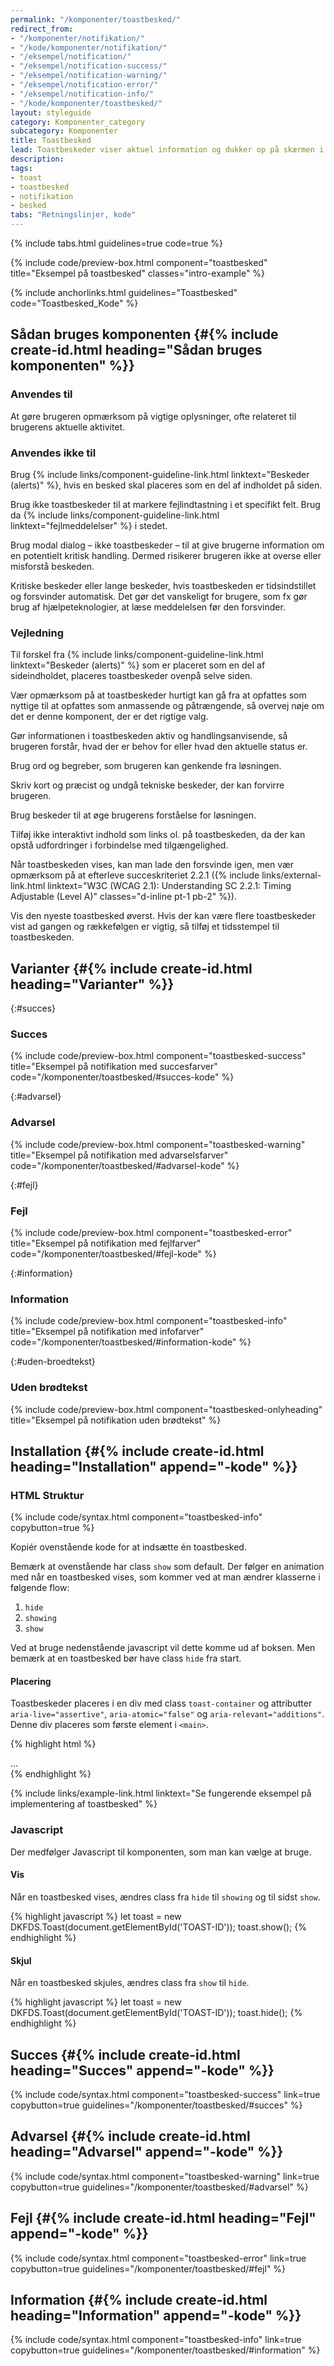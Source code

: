 ```yaml
---
permalink: "/komponenter/toastbesked/"
redirect_from:
- "/komponenter/notifikation/"
- "/kode/komponenter/notifikation/"
- "/eksempel/notification/"
- "/eksempel/notification-success/"
- "/eksempel/notification-warning/"
- "/eksempel/notification-error/"
- "/eksempel/notification-info/"
- "/kode/komponenter/toastbesked/"
layout: styleguide
category: Komponenter_category
subcategory: Komponenter
title: Toastbesked
lead: Toastbeskeder viser aktuel information og dukker op på skærmen i det øjeblik, de bliver relevante. Toastbeskeder vises typisk som reaktion på brugerinteraktion.
description: 
tags:
- toast
- toastbesked
- notifikation
- besked
tabs: "Retningslinjer, kode"
---
```


{% include tabs.html guidelines=true code=true %}

{% include code/preview-box.html component="toastbesked" title="Eksempel på toastbesked" classes="intro-example" %}

{% include anchorlinks.html guidelines="Toastbesked" code="Toastbesked_Kode" %}

<!--split-->

## Sådan bruges komponenten {#{% include create-id.html heading="Sådan bruges komponenten" %}}

### Anvendes til

At gøre brugeren opmærksom på vigtige oplysninger, ofte relateret til brugerens aktuelle aktivitet.

### Anvendes ikke til

Brug {% include links/component-guideline-link.html linktext="Beskeder (alerts)" %}, hvis en besked skal placeres som en del af indholdet på siden.

Brug ikke toastbeskeder til at markere fejlindtastning i et specifikt felt. Brug da {% include links/component-guideline-link.html linktext="fejlmeddelelser" %} i stedet.

Brug modal dialog – ikke toastbeskeder – til at give brugerne information om en potentielt kritisk handling. Dermed risikerer brugeren ikke at overse eller misforstå beskeden.

Kritiske beskeder eller lange beskeder, hvis toastbeskeden er tidsindstillet og forsvinder automatisk. Det gør det vanskeligt for brugere, som fx gør brug af hjælpeteknologier, at læse meddelelsen før den forsvinder.

### Vejledning

Til forskel fra {% include links/component-guideline-link.html linktext="Beskeder (alerts)" %} som er placeret som en del af sideindholdet, placeres toastbeskeder ovenpå selve siden.

Vær opmærksom på at toastbeskeder hurtigt kan gå fra at opfattes som nyttige til at opfattes som anmassende og påtrængende, så overvej nøje om det er denne komponent, der er det rigtige valg.

Gør informationen i toastbeskeden aktiv og handlingsanvisende, så brugeren forstår, hvad der er behov for eller hvad den aktuelle status er.

Brug ord og begreber, som brugeren kan genkende fra løsningen.

Skriv kort og præcist og undgå tekniske beskeder, der kan forvirre brugeren.

Brug beskeder til at øge brugerens forståelse for løsningen.

Tilføj ikke interaktivt indhold som links ol. på toastbeskeden, da der kan opstå udfordringer i forbindelse med tilgængelighed.

Når toastbeskeden vises, kan man lade den forsvinde igen, men vær opmærksom på at efterleve succeskriteriet 2.2.1 ({% include links/external-link.html linktext="W3C (WCAG 2.1): Understanding SC 2.2.1: Timing Adjustable (Level A)" classes="d-inline pt-1 pb-2" %}).

Vis den nyeste toastbesked øverst. Hvis der kan være flere toastbeskeder vist ad gangen og rækkefølgen er vigtig, så tilføj et tidsstempel til toastbeskeden.

## Varianter {#{% include create-id.html heading="Varianter" %}}

{:#succes}
### Succes

{% include code/preview-box.html component="toastbesked-success" title="Eksempel på notifikation med succesfarver" code="/komponenter/toastbesked/#succes-kode" %}

{:#advarsel}
### Advarsel

{% include code/preview-box.html component="toastbesked-warning" title="Eksempel på notifikation med advarselsfarver" code="/komponenter/toastbesked/#advarsel-kode" %}

{:#fejl}
### Fejl

{% include code/preview-box.html component="toastbesked-error" title="Eksempel på notifikation med fejlfarver" code="/komponenter/toastbesked/#fejl-kode" %}

{:#information}
### Information

{% include code/preview-box.html component="toastbesked-info" title="Eksempel på notifikation med infofarver" code="/komponenter/toastbesked/#information-kode" %}

{:#uden-broedtekst}
### Uden brødtekst

{% include code/preview-box.html component="toastbesked-onlyheading" title="Eksempel på notifikation uden brødtekst" %}

<!--split-->

## Installation {#{% include create-id.html heading="Installation" append="-kode" %}}

### HTML Struktur

{% include code/syntax.html component="toastbesked-info" copybutton=true %}

Kopiér ovenstående kode for at indsætte én toastbesked.

Bemærk at ovenstående har class `show` som default. Der følger en animation med når en toastbesked vises, som kommer ved at man ændrer klasserne  i følgende flow:
1. `hide`
2. `showing`
3. `show`

Ved at bruge nedenstående javascript vil dette komme ud af boksen. Men bemærk at en toastbesked bør have class `hide` fra start.

#### Placering
Toastbeskeder placeres i en div med class `toast-container` og attributter `aria-live="assertive"`, `aria-atomic="false"` og `aria-relevant="additions"`. Denne div placeres som første element i `<main>`.

{% highlight html %}
<main id="main-content">
    <div class="toast-container" aria-live="assertive" aria-atomic="false" aria-relevant="additions">
        <!-- Placer toastbeskeder her -->
    </div>
    ...
</main>
{% endhighlight %}

{% include links/example-link.html linktext="Se fungerende eksempel på implementering af toastbesked" %}

### Javascript
Der medfølger Javascript til komponenten, som man kan vælge at bruge. 

#### Vis
Når en toastbesked vises, ændres class fra `hide` til `showing` og til sidst `show`.

{% highlight javascript %}
let toast = new DKFDS.Toast(document.getElementById('TOAST-ID'));
toast.show();
{% endhighlight %}

#### Skjul
Når en toastbesked skjules, ændres class fra `show` til `hide`.

{% highlight javascript %}
let toast = new DKFDS.Toast(document.getElementById('TOAST-ID'));
toast.hide();
{% endhighlight %}

## Succes {#{% include create-id.html heading="Succes" append="-kode" %}}

{% include code/syntax.html component="toastbesked-success" link=true copybutton=true guidelines="/komponenter/toastbesked/#succes" %}

## Advarsel {#{% include create-id.html heading="Advarsel" append="-kode" %}}

{% include code/syntax.html component="toastbesked-warning" link=true copybutton=true guidelines="/komponenter/toastbesked/#advarsel" %}

## Fejl {#{% include create-id.html heading="Fejl" append="-kode" %}}

{% include code/syntax.html component="toastbesked-error" link=true copybutton=true guidelines="/komponenter/toastbesked/#fejl" %}

## Information {#{% include create-id.html heading="Information" append="-kode" %}}

{% include code/syntax.html component="toastbesked-info" link=true copybutton=true guidelines="/komponenter/toastbesked/#information" %}
